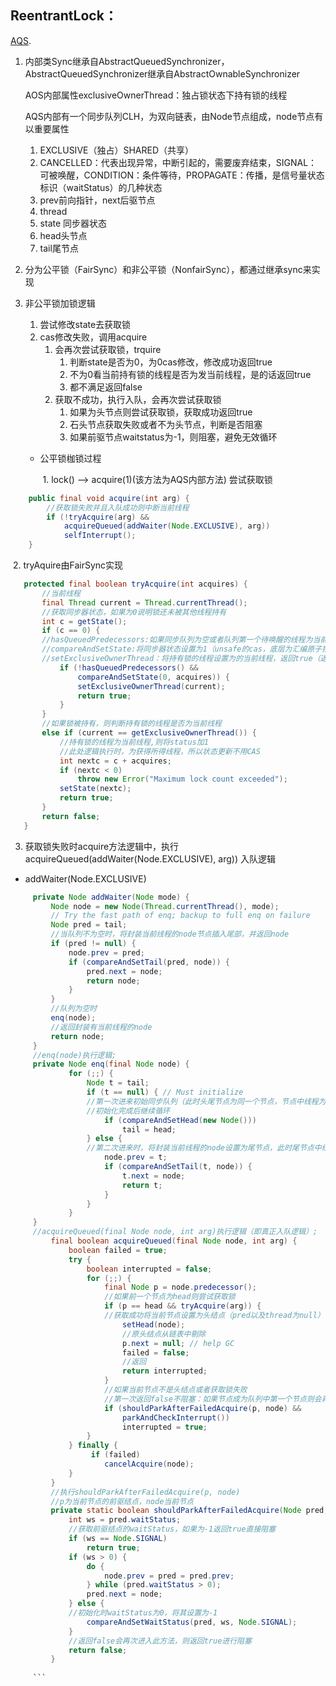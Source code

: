 ## ReentrantLock：
[AQS](https://tech.meituan.com/2019/12/05/aqs-theory-and-apply.html).
1. 内部类Sync继承自AbstractQueuedSynchronizer，AbstractQueuedSynchronizer继承自AbstractOwnableSynchronizer

   AOS内部属性exclusiveOwnerThread：独占锁状态下持有锁的线程

   AQS内部有一个同步队列CLH，为双向链表，由Node节点组成，node节点有以重要属性

   1. EXCLUSIVE（独占）SHARED（共享）
   2. CANCELLED：代表出现异常，中断引起的，需要废弃结束，SIGNAL：可被唤醒，CONDITION：条件等待，PROPAGATE：传播，是信号量状态标识（waitStatus）的几种状态
   3. prev前向指针，next后驱节点
   4. thread 
   5. state 同步器状态
   6. head头节点
   7. tail尾节点

2. 分为公平锁（FairSync）和非公平锁（NonfairSync），都通过继承sync来实现
3. 非公平锁加锁逻辑
   1. 尝试修改state去获取锁
   2. cas修改失败，调用acquire
      1. 会再次尝试获取锁，trquire
         1. 判断state是否为0，为0cas修改，修改成功返回true
         2. 不为0看当前持有锁的线程是否为发当前线程，是的话返回true
         3. 都不满足返回false
      2. 获取不成功，执行入队，会再次尝试获取锁
         1. 如果为头节点则尝试获取锁，获取成功返回true
         2. 石头节点获取失败或者不为头节点，判断是否阻塞
         3. 如果前驱节点waitstatus为-1，则阻塞，避免无效循环
   * 公平锁枷锁过程  

     ​    1. lock() --> acquire(1)(该方法为AQS内部方法) 尝试获取锁  

``` java
    public final void acquire(int arg) {
        //获取锁失败并且入队成功则中断当前线程
        if (!tryAcquire(arg) &&
            acquireQueued(addWaiter(Node.EXCLUSIVE), arg))
            selfInterrupt();
    }  
```

​          2. tryAquire由FairSync实现

   ``` java
      protected final boolean tryAcquire(int acquires) {
          //当前线程
          final Thread current = Thread.currentThread();
          //获取同步器状态，如果为0说明锁还未被其他线程持有
          int c = getState();
          if (c == 0) {
          //hasQueuedPredecessors:如果同步队列为空或者队列第一个待唤醒的线程为当前线程，返回false
          //compareAndSetState:将同步器状态设置为1（unsafe的cas，底层为汇编原子指令cmpchg），
          //setExclusiveOwnerThread：将持有锁的线程设置为的当前线程，返回true（返回true则上层方法不进入中断逻辑） 
              if (!hasQueuedPredecessors() &&
                  compareAndSetState(0, acquires)) {
                  setExclusiveOwnerThread(current);
                  return true;
              }
          }
          //如果锁被持有，则判断持有锁的线程是否为当前线程
          else if (current == getExclusiveOwnerThread()) {
              //持有锁的线程为当前线程,则将status加1
              //此处逻辑执行时，为获得所得线程，所以状态更新不用CAS
              int nextc = c + acquires;
              if (nextc < 0)
                  throw new Error("Maximum lock count exceeded");
              setState(nextc);
              return true;
          }
          return false;
      }
   ```

  3. 获取锁失败时acquire方法逻辑中，执行acquireQueued(addWaiter(Node.EXCLUSIVE), arg)) 入队逻辑

  * addWaiter(Node.EXCLUSIVE)
  ``` java
       private Node addWaiter(Node mode) {
           Node node = new Node(Thread.currentThread(), mode);
           // Try the fast path of enq; backup to full enq on failure
           Node pred = tail;
           //当队列不为空时，将封装当前线程的node节点插入尾部，并返回node
           if (pred != null) {
               node.prev = pred;
               if (compareAndSetTail(pred, node)) {
                   pred.next = node;
                   return node;
               }
           }
           //队列为空时
           enq(node);
           //返回封装有当前线程的node
           return node;
       }
       //enq(node)执行逻辑;
       private Node enq(final Node node) {
               for (;;) {
                   Node t = tail;
                   if (t == null) { // Must initialize
                   //第一次进来初始同步队列（此时头尾节点为同一个节点，节点中线程为null）
                   //初始化完成后继续循环
                       if (compareAndSetHead(new Node()))
                           tail = head;
                   } else {
                   //第二次进来时，将封装当前线程的node设置为尾节点，此时尾节点中线程为当前线程
                       node.prev = t;
                       if (compareAndSetTail(t, node)) {
                           t.next = node;
                           return t;
                       }
                   }
               }
       }
       //acquireQueued(final Node node, int arg)执行逻辑（即真正入队逻辑）;
           final boolean acquireQueued(final Node node, int arg) {
               boolean failed = true;
               try {
                   boolean interrupted = false;
                   for (;;) {
                       final Node p = node.predecessor();
                       //如果前一个节点为head则尝试获取锁
                       if (p == head && tryAcquire(arg)) {
                       //获取成功将当前节点设置为头结点（pred以及thread为null）
                           setHead(node);
                           //原头结点从链表中剔除
                           p.next = null; // help GC
                           failed = false;
                           //返回
                           return interrupted;
                       }
                       //如果当前节点不是头结点或者获取锁失败
                       //第一次返回false不阻塞：如果节点成为队列中第一个节点则会再次尝试获取锁
                       if (shouldParkAfterFailedAcquire(p, node) &&
                           parkAndCheckInterrupt())
                           interrupted = true;
                   }
               } finally {
                    if (failed)
                       cancelAcquire(node);
               }
           }
           //执行shouldParkAfterFailedAcquire(p, node)
           //p为当前节点的前驱结点，node当前节点
           private static boolean shouldParkAfterFailedAcquire(Node pred, Node node) {
               int ws = pred.waitStatus;
               //获取前驱结点的waitStatus，如果为-1返回true直接阻塞
               if (ws == Node.SIGNAL)
                   return true;
               if (ws > 0) {
                   do {
                       node.prev = pred = pred.prev;
                   } while (pred.waitStatus > 0);
                   pred.next = node;
               } else {
               //初始化时waitStatus为0，将其设置为-1
                   compareAndSetWaitStatus(pred, ws, Node.SIGNAL);
               }
               //返回false会再次进入此方法，则返回true进行阻塞
               return false;
           }
           
       ```
